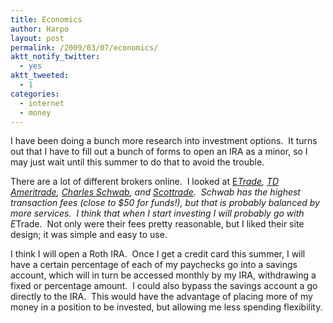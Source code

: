 ```yaml
---
title: Economics
author: Harpo
layout: post
permalink: /2009/03/07/economics/
aktt_notify_twitter:
  - yes
aktt_tweeted:
  - 1
categories:
  - internet
  - money
---
```

I have been doing a bunch more research into investment options.  It turns out that I have to fill out a bunch of forms to open an IRA as a minor, so I may just wait until this summer to do that to avoid the trouble.

There are a lot of different brokers online.  I looked at <a href="http://charlesschwab.com" target="_blank">E*Trade</a>, <a href="http://tdameritrade.com" target="_blank">TD Ameritrade</a>, <a href="http://charlesschwab.com" target="_blank">Charles Schwab</a>, and <a href="http://scottrade.com" target="_blank">Scottrade</a>.  Schwab has the highest transaction fees (close to $50 for funds!), but that is probably balanced by more services.  I think that when I start investing I will probably go with E*Trade.  Not only were their fees pretty reasonable, but I liked their site design; it was simple and easy to use.

I think I will open a Roth IRA.  Once I get a credit card this summer, I will have a certain percentage of each of my paychecks go into a savings account, which will in turn be accessed monthly by my IRA, withdrawing a fixed or percentage amount.  I could also bypass the savings account a go directly to the IRA.  This would have the advantage of placing more of my money in a position to be invested, but allowing me less spending flexibility.